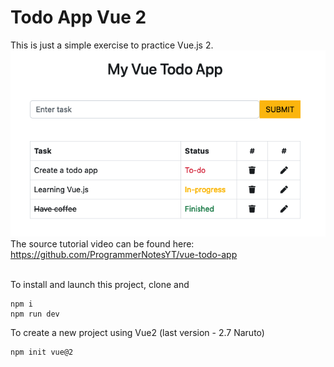 # Todo App Vue 2

This is just a simple exercise to practice Vue.js 2. <br>
<img src="./public/screensh.png" /><br>
The source tutorial video can be found here: https://github.com/ProgrammerNotesYT/vue-todo-app  <br>

<br>
To install and launch this project, clone and 

````
npm i
npm run dev
````


To create a new project using Vue2 (last version - 2.7 Naruto)<br>

````
npm init vue@2
````

